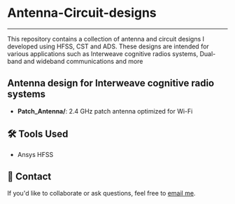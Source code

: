 # Antenna-Circuit-designs
---
This repository contains a collection of antenna and circuit designs I developed using HFSS, CST and ADS. These designs are intended for various applications such as Interweave cognitive radios systems, Dual-band and wideband communications and more
## Antenna design for Interweave cognitive radio systems
- **Patch_Antenna/**: 2.4 GHz patch antenna optimized for Wi-Fi

## 🛠 Tools Used
- Ansys HFSS



## 📧 Contact
If you'd like to collaborate or ask questions, feel free to [email me](mailto:arunkb.ece@gmail.com).
